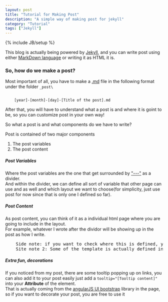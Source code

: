 ```yaml
---
layout: post
title: "Tutorial for Making Post"
description: "A simple way of making post for jekyll"
category: "Tutorial"
tags: ["Jekyll"]
---
```

{% include JB/setup %}

<p>
    This blog is actually being powered by <a tooltip="Click here to check out what Jekyll is" href="http://jekyllrb.com/">Jekyll</a>, and you can write post using either <a tooltip="Click here to check out the syntax for markdown" href="http://daringfireball.net/projects/markdown/">MarkDown language</a> or writing it as <a tooltip="HTML as what you learn in CS 320!">HTML</a> it is.
</p>

<h3>So, how do we make a post?</h3>

<p>
    Most important of all, you have to make a <a tooltip="for markdown file" href="">.md</a> file in the following format under the folder <code>_post\</code>
</p>
<code>
    [year]-[month]-[day]-[Title of the post].md
</code>

<p>
    After that, you will have to understand what a post is and where it is goint to be, so you can customize post in your own way!
</p>
<p>
    So what a post is and what components do we have to write?
</p>
<p>
    Post is contained of two major components
</p>
<ol>
    <li> The post variables </li>
    <li> The post content </li>
</ol>
<h5> Post Variables </h5>
<p>
    Where the post variables are the one that get surrounded by <a tooltip="This is important divider!" href="">"---"</a> as a divider. <br>
    And within the divider, we can define all sort of variable that other page can use and as well and which layout we want to choose(for simplicity, just use post for now since that is only one I defined so far).
</p>
<h5> Post Content </h5>
<p>
    As post content, you can think of it as a individual html page where you are going to include in the layout. <br>
    For example, whatever I wrote after the dividor will be showing up in the post as how I write.
</p>
<pre>
    Side note: if you want to check where this is defined, you can take a look over \_layouts\post.html
    Site note 2: Some of the template is actually defined in liquid syntax, so if you dont understand, dont worry about it, just think of it like how JSP page works with template.
</pre>
<h5> Extra fun, decorations </h5>
<p>
    If you noticed from my post, there are some tooltip popping up on links, you can also add it to your post easily just add a <code>tooltip="[Tooltip content]"</code> into your <b>Attribute</b> of the element. <br>
    That is actually coming from the <a tooltip="This is cool simple library to use!" href="http://angular-ui.github.io/bootstrap/">angularJS UI bootstrap</a> library in the page, so if you want to decorate your post, you are free to use it
</p>